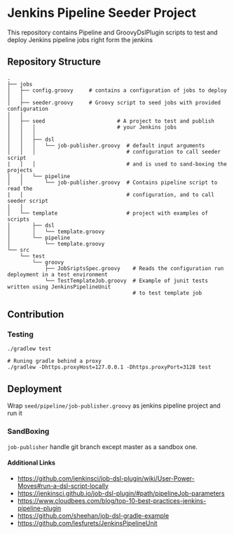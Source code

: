 # Jenkins Pipeline Seeder Project
This repository contains Pipeline and GroovyDslPlugin scripts to test and deploy Jenkins
pipeline jobs right form the jenkins

## Repository Structure
```
.
├── jobs
│   ├── config.groovy     # contains a configuration of jobs to deploy
│   │
│   ├── seeder.groovy     # Groovy script to seed jobs with provided configuration
│   │
│   ├── seed                       # A project to test and publish
│   │   │                          # your Jenkins jobs
│   │   │
│   │   ├── dsl
│   │   │   └── job-publisher.groovy  # default input arguments
│   │   │                             # configuration to call seeder script
|   │   │                             # and is used to sand-boxing the projects
│   │   └── pipeline
│   │       └── job-publisher.groovy  # Contains pipeline script to read the
|   │                                 # configuration, and to call seeder script
│   │
│   └── template                      # project with examples of scripts
│       ├── dsl
│       │   └── template.groovy
│       └── pipeline
│           └── template.groovy
└── src
    └── test
        └── groovy
            ├── JobSriptsSpec.groovy    # Reads the configuration run deployment in a test environment
            └── TestTemplateJob.groovy  # Example of junit tests written using JenkinsPipelineUnit
                                        # to test template job
```

## Contribution

###  Testing
```
./gradlew test

# Runing gradle behind a proxy
./gradlew -Dhttps.proxyHost=127.0.0.1 -Dhttps.proxyPort=3128 test
```

## Deployment
Wrap `seed/pipeline/job-publisher.groovy` as jenkins pipeline project and run it

### SandBoxing
`job-publisher` handle git branch except master as a sandbox one.

#### Additional Links
* https://github.com/jenkinsci/job-dsl-plugin/wiki/User-Power-Moves#run-a-dsl-script-locally
* https://jenkinsci.github.io/job-dsl-plugin/#path/pipelineJob-parameters
* https://www.cloudbees.com/blog/top-10-best-practices-jenkins-pipeline-plugin
* https://github.com/sheehan/job-dsl-gradle-example
* https://github.com/lesfurets/JenkinsPipelineUnit
